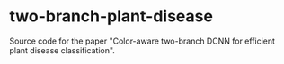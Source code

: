 # two-branch-plant-disease
Source code for the paper "Color-aware two-branch DCNN for efficient plant disease classification".

